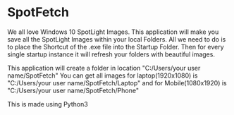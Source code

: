 # SpotFetch

We all love Windows 10 SpotLight Images. This application will make you save all the SpotLight Images within your local Folders. All we need to do is to place the Shortcut of the .exe file into the Startup Folder. Then for every single startup instance it will refresh your folders with beautiful images. 

This application will create a folder in location "C:/Users/your user name/SpotFetch"
  You can get all images for laptop(1920x1080) is "C:/Users/your user name/SpotFetch/Laptop" and for Mobile(1080x1920) is         "C:/Users/your user name/SpotFetch/Phone"
  
This is made using Python3
